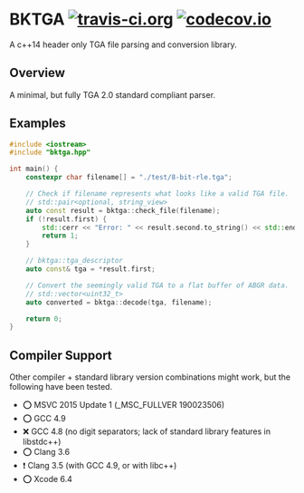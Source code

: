 # BKTGA [![travis-ci.org][badge.travis]][travis] [![codecov.io][badge.codecov]][codecov]

A c++14 header only TGA file parsing and conversion library.

## Overview

A minimal, but fully TGA 2.0 standard compliant parser.

## Examples

```cpp
#include <iostream>
#include "bktga.hpp"

int main() {
    constexpr char filename[] = "./test/8-bit-rle.tga";

    // Check if filename represents what looks like a valid TGA file.
    // std::pair<optional, string_view>
    auto const result = bktga::check_file(filename);
    if (!result.first) {
        std::cerr << "Error: " << result.second.to_string() << std::endl;
        return 1;
    }

    // bktga::tga_descriptor
    auto const& tga = *result.first;

    // Convert the seemingly valid TGA to a flat buffer of ABGR data.
    // std::vector<uint32_t>
    auto converted = bktga::decode(tga, filename);

    return 0;
}

```

## Compiler Support
Other compiler + standard library version combinations might work, but the following have been tested.

+ :o: MSVC 2015 Update 1 (_MSC_FULLVER 190023506)
+ :o: GCC 4.9
+ :x: GCC 4.8 (no digit separators; lack of standard library features in libstdc++)
+ :o: Clang 3.6
+ :heavy_exclamation_mark: Clang 3.5 (with GCC 4.9, or with libc++)
+ :o: Xcode 6.4

<!-- Links -->
[travis]: https://travis-ci.org/bkentel/bktga?branch=master
[codecov]: https://codecov.io/github/bkentel/bktga?branch=master
[badge.travis]: https://travis-ci.org/bkentel/bktga.svg?branch=master
[badge.codecov]: https://codecov.io/github/bkentel/bktga/coverage.svg?branch=master
